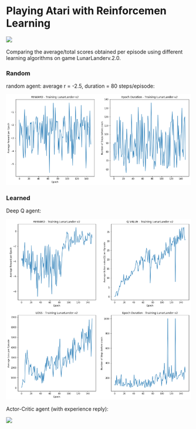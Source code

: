 # Playing Atari with Reinforcemen Learning


<img src=https://raw.githubusercontent.com/celisun/2017-18Playing_Atari_with_Reinforcement_Learning/master/results_table.png width="450">

Comparing the average/total scores obtained per episode using different learning algorithms on game LunarLanderv.2.0.



### Random 
random agent: average r = -2.5, duration = 80 steps/episode:

<img src="https://raw.githubusercontent.com/celisun/2017-18Playing_Atari_with_DeepQLearning/master/results-random.png" width="550">

### Learned
Deep Q agent: 

<img src="https://raw.githubusercontent.com/celisun/2017-18Playing_Atari_with_DeepQLearning/master/results-Q.png" width="550">

Actor-Critic agent (with experience reply):

<img src=https://raw.githubusercontent.com/celisun/2017-18Playing_Atari_with_Reinforcement_Learning/master/results-AC-replay.png width="550">
